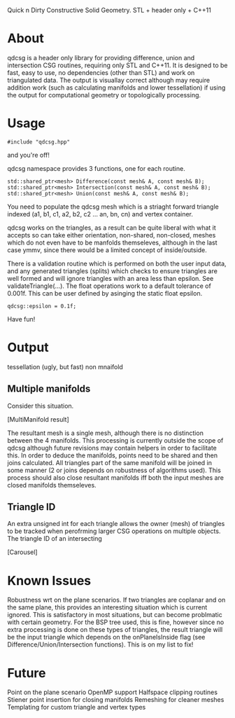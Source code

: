 Quick n Dirty Constructive Solid Geometry. STL + header only + C++11

# About

qdcsg is a header only library for providing difference, union and intersection CSG routines, requiring only STL and C++11.
It is designed to be fast, easy to use, no dependencies (other than STL) and work on triangulated data. The output is visuallay correct although may require addition work (such as calculating manifolds and lower tessellation) if using the output for computational geometry or topologically processing.

# Usage

    #include "qdcsg.hpp"

 and you're off!

qdcsg namespace provides 3 functions, one for each routine.

    std::shared_ptr<mesh> Difference(const mesh& A, const mesh& B);
    std::shared_ptr<mesh> Intersection(const mesh& A, const mesh& B);
    std::shared_ptr<mesh> Union(const mesh& A, const mesh& B);

You need to populate the qdcsg mesh which is a striaght forward triangle indexed (a1, b1, c1, a2, b2, c2 ... an, bn, cn) and vertex container.

qdcsg works on the triangles, as a result can be quite liberal with what it accepts so can take either orientation, non-shared, non-closed, meshes which do not even have to be manfolds themseleves, although in the last case ymmv, since there would be a limited concept of inside/outside.

There is a validation routine which is performed on both the user input data, and any generated triangles (splits) which checks to ensure triangles are well formed and will ignore triangles with an area less than epsilon. See validateTriangle(...). The float operations work to a default tolerance of 0.001f. This can be user defined by asinging the static float epsilon.

    qdcsg::epsilon = 0.1f;


Have fun!


# Output

tessellation (ugly, but fast)
non mnaifold



## Multiple manifolds

Consider this situation. 

[MultiManifold result]

The resultant mesh is a single mesh, although there is no distinction between the 4 manifolds. This processing is currently outside the scope of qdcsg although future revisions may contain helpers in order to facilitate this. In order to deduce the manifolds, points need to be shared and then joins calculated. All triangles part of the same manifold will be joined in some manner (2 or joins depends on robustness of algorithms used). This process should also close resultant manifolds iff both the input meshes are closed manifolds themseleves.

## Triangle ID

An extra unsigned int for each triangle allows the owner (mesh) of triangles to be tracked when perofrming larger CSG operations on multiple objects. The triangle ID of an intersecting 

[Carousel]

# Known Issues

Robustness wrt on the plane scenarios. If two triangles are coplanar and on the same plane, this provides an interesting situation which is current ignored. This is satisfactory in most situations, but can become problmatic with certain geometry. For the BSP tree used, this is fine, however since no extra processing is done on these types of triangles, the result triangle will be the input triangle which depends on the onPlaneIsInside flag (see Difference/Union/Intersection functions). This is on my list to fix!


# Future

Point on the plane scenario
OpenMP support
Halfspace clipping routines
Stiener point insertion for closing manifolds
Remeshing for cleaner meshes
Templating for custom triangle and vertex types

